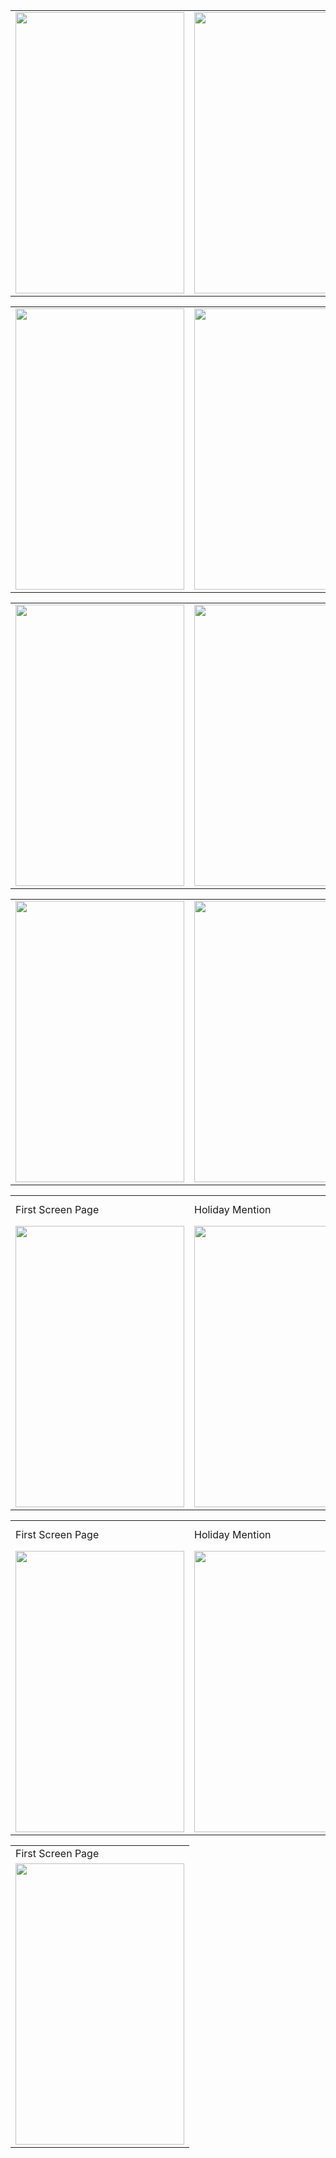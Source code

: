 



<table>
  <tr>
    <td><img src="https://github.com/xaldarof/Happiness-Mobile-App/blob/junior/screens/1.jpg" width=270 height=450></td>
    <td><img src="https://github.com/xaldarof/Happiness-Mobile-App/blob/junior/screens/2.jpg" width=270 height=450></td>
    <td><img src="https://github.com/xaldarof/Happiness-Mobile-App/blob/junior/screens/3.jpg" width=270 height=450></td>
  </tr> 
</table>


<table>

  <tr>
    <td><img src="https://github.com/xaldarof/Happiness-Mobile-App/blob/junior/screens/4.jpg" width=270 height=450></td>
    <td><img src="https://github.com/xaldarof/Happiness-Mobile-App/blob/junior/screens/5.jpg" width=270 height=450></td>
    <td><img src="https://github.com/xaldarof/Happiness-Mobile-App/blob/junior/screens/6.jpg" width=270 height=450></td>
  </tr> 
</table>


<table>

  <tr>
    <td><img src="https://github.com/xaldarof/Happiness-Mobile-App/blob/junior/screens/7.jpg" width=270 height=450></td>
    <td><img src="https://github.com/xaldarof/Happiness-Mobile-App/blob/junior/screens/8.jpg" width=270 height=450></td>
    <td><img src="https://github.com/xaldarof/Happiness-Mobile-App/blob/junior/screens/9.jpg" width=270 height=450></td>
  </tr> 
</table>


<table>
  <tr>
    <td><img src="https://github.com/xaldarof/Happiness-Mobile-App/blob/junior/screens/10.jpg" width=270 height=450></td>
    <td><img src="https://github.com/xaldarof/Happiness-Mobile-App/blob/junior/screens/11.jpg" width=270 height=450></td>
    <td><img src="https://github.com/xaldarof/Happiness-Mobile-App/blob/junior/screens/12.jpg" width=270 height=450></td>
  </tr> 
</table>

<table>
  <tr>
    <td>First Screen Page</td>
     <td>Holiday Mention</td>
     <td>Present day in purple and selected day in pink</td>
  </tr>
  <tr>
    <td><img src="https://github.com/xaldarof/Happiness-Mobile-App/blob/junior/screens/13.jpg" width=270 height=450></td>
    <td><img src="https://github.com/xaldarof/Happiness-Mobile-App/blob/junior/screens/14.jpg" width=270 height=450></td>
    <td><img src="https://github.com/xaldarof/Happiness-Mobile-App/blob/junior/screens/15.jpg" width=270 height=450></td>
  </tr> 
</table>


<table>
  <tr>
    <td>First Screen Page</td>
     <td>Holiday Mention</td>
     <td>Present day in purple and selected day in pink</td>
  </tr>
  <tr>
    <td><img src="https://github.com/xaldarof/Happiness-Mobile-App/blob/junior/screens/16.jpg" width=270 height=450></td>
    <td><img src="https://github.com/xaldarof/Happiness-Mobile-App/blob/junior/screens/17.jpg" width=270 height=450></td>
    <td><img src="https://github.com/xaldarof/Happiness-Mobile-App/blob/junior/screens/18.jpg" width=270 height=450></td>
  </tr> 
</table>


<table>
  <tr>
    <td>First Screen Page</td>
  </tr>
  <tr>
    <td><img src="https://github.com/xaldarof/Happiness-Mobile-App/blob/junior/screens/19.jpg" width=270 height=450></td>
  </tr> 
</table>

